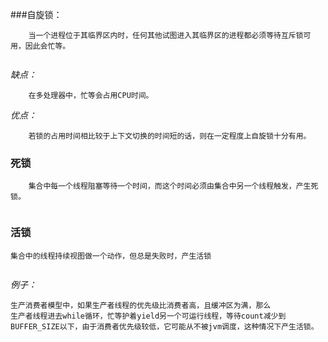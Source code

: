 
###自旋锁：
```
    当一个进程位于其临界区内时，任何其他试图进入其临界区的进程都必须等待互斥锁可用，因此会忙等。
 
```
*缺点：*
```
    在多处理器中，忙等会占用CPU时间。
```
*优点：*
```
    若锁的占用时间相比较于上下文切换的时间短的话，则在一定程度上自旋锁十分有用。
```

### 死锁
```
    集合中每一个线程阻塞等待一个时间，而这个时间必须由集合中另一个线程触发，产生死锁。
 
```

### 活锁
```  
集合中的线程持续视图做一个动作，但总是失败时，产生活锁
    
```
*例子：*
```  
生产消费者模型中，如果生产者线程的优先级比消费者高，且缓冲区为满，那么
生产者线程进去while循环，忙等护着yield另一个可运行线程，等待count减少到
BUFFER_SIZE以下，由于消费者优先级较低，它可能从不被jvm调度，这种情况下产生活锁。
```